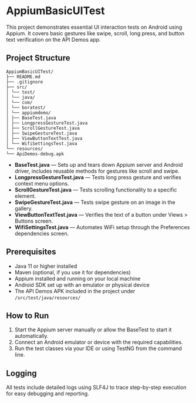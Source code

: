 # AppiumBasicUITest

This project demonstrates essential UI interaction tests on Android using Appium. It covers basic gestures like swipe, scroll, long press, and button text verification on the API Demos app.

## Project Structure
```
AppiumBasicUITest/
├── README.md
├── .gitignore
├── src/
│ └── test/
│ └── java/
│ └── com/
│ └── boratest/
│ └── appiumdemo/
│ ├── BaseTest.java
│ ├── LongpressGestureTest.java
│ ├── ScrollGestureTest.java
│ ├── SwipeGestureTest.java
│ ├── ViewButtonTextTest.java
│ └── WifiSettingsTest.java
└── resources/
└── ApiDemos-debug.apk
```

- **BaseTest.java** — Sets up and tears down Appium server and Android driver, includes reusable methods for gestures like scroll and swipe.
- **LongpressGestureTest.java** — Tests long press gesture and verifies context menu options.
- **ScrollGestureTest.java** — Tests scrolling functionality to a specific element.
- **SwipeGestureTest.java** — Tests swipe gesture on an image in the gallery.
- **ViewButtonTextTest.java** — Verifies the text of a button under Views > Buttons screen.
- **WifiSettingsTest.java** — Automates WiFi setup through the Preferences dependencies screen.

## Prerequisites
- Java 11 or higher installed
- Maven (optional, if you use it for dependencies)
- Appium installed and running on your local machine
- Android SDK set up with an emulator or physical device
- The API Demos APK included in the project under `/src/test/java/resources/`

## How to Run
1. Start the Appium server manually or allow the BaseTest to start it automatically.
2. Connect an Android emulator or device with the required capabilities.
3. Run the test classes via your IDE or using TestNG from the command line.

## Logging
All tests include detailed logs using SLF4J to trace step-by-step execution for easy debugging and reporting.

